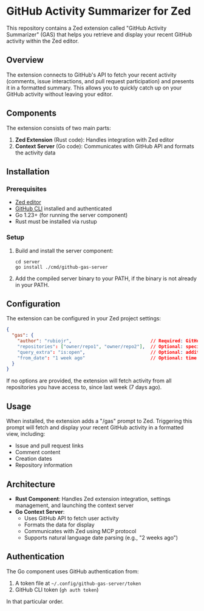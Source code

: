 # GitHub Activity Summarizer for Zed

This repository contains a Zed extension called "GitHub Activity Summarizer" (GAS) that helps you retrieve and display your recent GitHub activity within the Zed editor.

## Overview

The extension connects to GitHub's API to fetch your recent activity (comments, issue interactions, and pull request participation) and presents it in a formatted summary. This allows you to quickly catch up on your GitHub activity without leaving your editor.

## Components

The extension consists of two main parts:

1. **Zed Extension** (Rust code): Handles integration with Zed editor
2. **Context Server** (Go code): Communicates with GitHub API and formats the activity data

## Installation

### Prerequisites

- [Zed editor](https://zed.dev/)
- [GitHub CLI](https://cli.github.com/) installed and authenticated
- Go 1.23+ (for running the server component)
- Rust must be installed via rustup

### Setup

1. Build and install the server component:
   ```
   cd server
   go install ./cmd/github-gas-server
   ```
2. Add the compiled server binary to your PATH, if the binary is not already in your PATH.

## Configuration

The extension can be configured in your Zed project settings:

```json
{
  "gas": {
    "author": "rubiojr",                             // Required: GitHub username
    "repositories": ["owner/repo1", "owner/repo2"],  // Optional: specific repositories to track
    "query_extra": "is:open",                        // Optional: additional GitHub search filters
    "from_date": "1 week ago"                        // Optional: time range to fetch activity from
  }
}
```

If no options are provided, the extension will fetch activity from all repositories you have access to, since last week (7 days ago).

## Usage

When installed, the extension adds a "/gas" prompt to Zed. Triggering this prompt will fetch and display your recent GitHub activity in a formatted view, including:

- Issue and pull request links
- Comment content
- Creation dates
- Repository information

## Architecture

- **Rust Component**: Handles Zed extension integration, settings management, and launching the context server
- **Go Context Server**:
  - Uses GitHub API to fetch user activity
  - Formats the data for display
  - Communicates with Zed using MCP protocol
  - Supports natural language date parsing (e.g., "2 weeks ago")

## Authentication

The Go component uses GitHub authentication from:
1. A token file at `~/.config/github-gas-server/token`
2. GitHub CLI token (`gh auth token`)

In that particular order.
